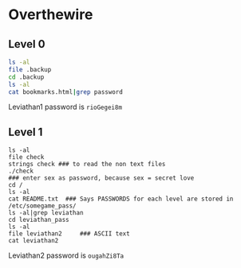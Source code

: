 # Overthewire

## Level 0
```sh
ls -al
file .backup
cd .backup
ls -al
cat bookmarks.html|grep password
```

Leviathan1 password is ```rioGegei8m```

## Level 1
```
ls -al
file check
strings check ### to read the non text files
./check
### enter sex as password, because sex = secret love
cd /
ls -al
cat README.txt  ### Says PASSWORDS for each level are stored in /etc/somegame_pass/
ls -al|grep leviathan
cd leviathan_pass
ls -al
file leviathan2     ### ASCII text
cat leviathan2
```
Leviathan2 password is ```ougahZi8Ta``` 

